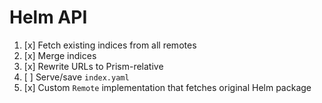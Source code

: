 # Helm API

1. [x] Fetch existing indices from all remotes
2. [x] Merge indices
3. [x] Rewrite URLs to Prism-relative
4. [ ] Serve/save `index.yaml`
5. [x] Custom `Remote` implementation that fetches original Helm package
